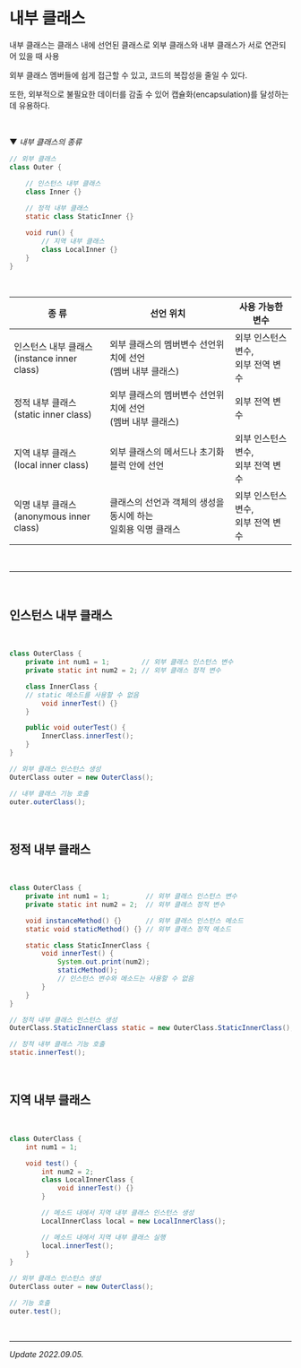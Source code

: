 # 내부 클래스

내부 클래스는 클래스 내에 선언된 클래스로 외부 클래스와 내부 클래스가 서로 연관되어 있을 때 사용

외부 클래스 멤버들에 쉽게 접근할 수 있고, 코드의 복잡성을 줄일 수 있다.

또한, 외부적으로 불필요한 데이터를 감출 수 있어 캡슐화(encapsulation)를 달성하는데 유용하다.

<br>

▼ _내부 클래스의 종류_

```java
// 외부 클래스
class Outer { 

    // 인스턴스 내부 클래스	
	class Inner {}
	
    // 정적 내부 클래스
	static class StaticInner {}

	void run() {
        // 지역 내부 클래스
		class LocalInner {}
	}
} 
```

<br>

| 종 류 |	선언 위치 |	사용 가능한 변수 |
|---|---|---|
|인스턴스 내부 클래스<br>(instance inner class)	|외부 클래스의 멤버변수 선언위치에 선언<br>(멤버 내부 클래스) |	외부 인스턴스 변수, <br> 외부 전역 변수|
|정적 내부 클래스<br>(static inner class)|	외부 클래스의 멤버변수 선언위치에 선언<br>(멤버 내부 클래스)	|외부 전역 변수|
|지역 내부 클래스<br>(local inner class)|	외부 클래스의 메서드나 초기화블럭 안에 선언	|외부 인스턴스 변수,<br> 외부 전역 변수|
|익명 내부 클래스<br>(anonymous inner class)|	클래스의 선언과 객체의 생성을 동시에 하는 <br>일회용 익명 클래스	|외부 인스턴스 변수,<br> 외부 전역 변수|

<br>

***

<br>

## 인스턴스 내부 클래스

<br>

```java
class OuterClass {
    private int num1 = 1;        // 외부 클래스 인스턴스 변수
    private static int num2 = 2; // 외부 클래스 정적 변수

    class InnerClass {
    // static 메소드를 사용할 수 없음
        void innerTest() {}
    }

    public void outerTest() {
        InnerClass.innerTest();
    }
}

// 외부 클래스 인스턴스 생성
OuterClass outer = new OuterClass();

// 내부 클래스 기능 호출
outer.outerClass();
```

<br>

## 정적 내부 클래스

<br>

```java
class OuterClass {
    private int num1 = 1;         // 외부 클래스 인스턴스 변수
    private static int num2 = 2;  // 외부 클래스 정적 변수

    void instanceMethod() {}      // 외부 클래스 인스턴스 메소드
    static void staticMethod() {} // 외부 클래스 정적 메소드

    static class StaticInnerClass {
        void innerTest() {
            System.out.print(num2);
            staticMethod();
            // 인스턴스 변수와 메소드는 사용할 수 없음
        }
    }
}

// 정적 내부 클래스 인스턴스 생성
OuterClass.StaticInnerClass static = new OuterClass.StaticInnerClass();

// 정적 내부 클래스 기능 호출
static.innerTest();
```

<br>

## 지역 내부 클래스

<br>

```java
class OuterClass {
    int num1 = 1;

    void test() {
        int num2 = 2;
        class LocalInnerClass {
            void innerTest() {}
        }

        // 메소드 내에서 지역 내부 클래스 인스턴스 생성
        LocalInnerClass local = new LocalInnerClass();

        // 메소드 내에서 지역 내부 클래스 실행
        local.innerTest();
    }
}

// 외부 클래스 인스턴스 생성
OuterClass outer = new OuterClass();

// 기능 호출
outer.test();
```

<br>

***

_Update 2022.09.05._